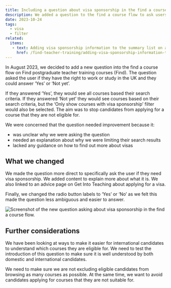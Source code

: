 ```yaml
---
title: Including a question about visa sponsorship in the find a course flow
description: We added a question to the find a course flow to ask users if they need a visa sponsorship
date: 2023-10-24
tags:
  - visa
  - filter
related:
  items:
   - text: Adding visa sponsorship information to the summary list on a course page
     href: /find-teacher-training/adding-visa-sponsorship-information-to-the-summary-list-on-a-course-page/
---
```


In August 2023, we decided to add a new question into the find a course flow on Find postgraduate teacher training courses (Find). The question asked the user if they have the right to work or study in the UK and they could answer ‘Yes’ or ‘Not yet’.

If they answered ‘Yes’, they would see all courses based their search criteria. If they answered ‘Not yet’ they would see courses based on their search criteria, but the ‘Only show courses with visa sponsorship’ filter would also be selected. The aim was to stop candidates from applying for a course that they are not eligible for.

We were concerned that the question needed improvement because it:

- was unclear why we were asking the question
- needed an explanation about why we were limiting their search results
- lacked any guidance on how to find out more about visas

## What we changed

We made the question more direct to specifically ask the user if they need visa sponsorship. We added content to explain more about what it is. We also linked to an advice page on Get Into Teaching about applying for a visa.

Finally, we changed the radio button labels to ‘Yes’ or ‘No’ as we felt this made the question less ambiguous and easier to answer.

![Screenshot of the new question asking about visa sponsorship in the find a course flow.](/find-teacher-training/visa-sponsorship-row-summary-course-page/)

## Further considerations

We have been looking at ways to make it easier for international candidates to understand which courses they are eligible for. We need to test the introduction of this question to make sure it is well understood by both domestic and international candidates.

We need to make sure we are not excluding eligible candidates from browsing as many courses as possible. At the same time, we want to avoid candidates applying for courses that they are not suitable for.
